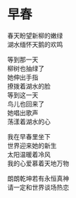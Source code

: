 # 早春

春天盼望新柳的嫩绿\
湖水缅怀天鹅的欢鸣

等到那一天\
柳树也抽绿了\
她伸出手指\
撩拨着湖水的脸\
等到这一天\
鸟儿也回来了\
她唱出歌声\
荡漾着湖水的心

我在早春里坐下\
世界迎来她的新生\
太阳温暖着冷风\
我的心爱慕着天地万物

朗朗乾坤若有永恒真神\
请一定和世界谈场热恋
